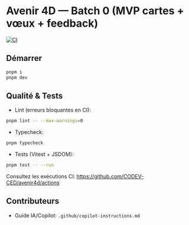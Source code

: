 # Avenir 4D — Batch 0 (MVP cartes + vœux + feedback)

[![CI](https://github.com/CODEV-CED/avenir4d/actions/workflows/ci.yml/badge.svg)](https://github.com/CODEV-CED/avenir4d/actions/workflows/ci.yml)

## Démarrer

```bash
pnpm i
pnpm dev
```

## Qualité & Tests

- Lint (erreurs bloquantes en CI):

```bash
pnpm lint -- --max-warnings=0
```

- Typecheck:

```bash
pnpm typecheck
```

- Tests (Vitest + JSDOM):

```bash
pnpm test -- --run
```

Consultez les exécutions CI: https://github.com/CODEV-CED/avenir4d/actions

## Contributeurs

- Guide IA/Copilot: `.github/copilot-instructions.md`
